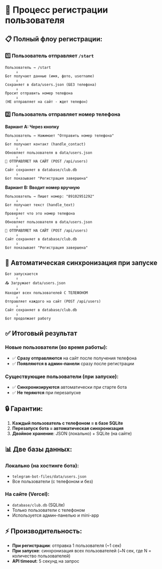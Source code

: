 # 🔄 Процесс регистрации пользователя

## 📋 Полный флоу регистрации:

### 1️⃣ Пользователь отправляет `/start`

```
Пользователь → /start
     ↓
Бот получает данные (имя, фото, username)
     ↓
Сохраняет в data/users.json (БЕЗ телефона)
     ↓
Просит отправить номер телефона
     ↓
(НЕ отправляет на сайт - ждет телефон)
```

### 2️⃣ Пользователь отправляет номер телефона

**Вариант A: Через кнопку**
```
Пользователь → Нажимает "Отправить номер телефона"
     ↓
Бот получает контакт (handle_contact)
     ↓
Обновляет пользователя в data/users.json
     ↓
🔄 ОТПРАВЛЯЕТ НА САЙТ (POST /api/users)
     ↓
Сайт сохраняет в database/club.db
     ↓
Бот показывает "Регистрация завершена"
```

**Вариант B: Вводит номер вручную**
```
Пользователь → Пишет номер: "89102951292"
     ↓
Бот получает текст (handle_text)
     ↓
Проверяет что это номер телефона
     ↓
Обновляет пользователя в data/users.json
     ↓
🔄 ОТПРАВЛЯЕТ НА САЙТ (POST /api/users)
     ↓
Сайт сохраняет в database/club.db
     ↓
Бот показывает "Регистрация завершена"
```

## 🚀 Автоматическая синхронизация при запуске

```
Бот запускается
     ↓
📤 Загружает data/users.json
     ↓
Находит всех пользователей С ТЕЛЕФОНОМ
     ↓
Отправляет каждого на сайт (POST /api/users)
     ↓
Сайт сохраняет в database/club.db
     ↓
Бот продолжает работу
```

## ✅ Итоговый результат

### Новые пользователи (во время работы):
- ✅ **Сразу отправляются** на сайт после получения телефона
- ✅ **Появляются в админ-панели** сразу после регистрации

### Существующие пользователи (при запуске):
- ✅ **Синхронизируются** автоматически при старте бота
- ✅ **Не теряются** при перезапуске

## 🔒 Гарантии:

1. **Каждый пользователь с телефоном = в базе SQLite**
2. **Перезапуск бота = автоматическая синхронизация**
3. **Двойное хранение**: JSON (локально) + SQLite (на сайте)

## 📊 Две базы данных:

### Локально (на хостинге бота):
- `telegram-bot-files/data/users.json`
- Все пользователи (с телефоном и без)

### На сайте (Vercel):
- `database/club.db` (SQLite)
- Только пользователи с телефоном
- Используется админ-панелью и mini-app

## ⚡ Производительность:

- **При регистрации**: отправка 1 пользователя (~1 сек)
- **При запуске**: синхронизация всех пользователей (~N сек, где N = количество пользователей)
- **API timeout**: 5 секунд на запрос

